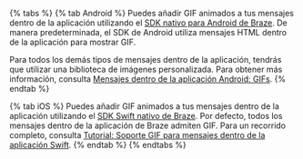{% tabs %}
{% tab Android %}
Puedes añadir GIF animados a tus mensajes dentro de la aplicación utilizando el [SDK nativo para Android de Braze](https://github.com/braze-inc/braze-android-sdk). De manera predeterminada, el SDK de Android utiliza mensajes HTML dentro de la aplicación para mostrar GIF.

Para todos los demás tipos de mensajes dentro de la aplicación, tendrás que utilizar una biblioteca de imágenes personalizada. Para obtener más información, consulta [Mensajes dentro de la aplicación Android: GIFs]({{site.baseurl}}/developer_guide/platform_integration_guides/android/in-app_messaging/customization/gifs/).
{% endtab %}

{% tab iOS %}
Puedes añadir GIF animados a tus mensajes dentro de la aplicación utilizando el [SDK Swift nativo de Braze](https://github.com/braze-inc/braze-swift-sdk). Por defecto, todos los mensajes dentro de la aplicación de Braze admiten GIF. Para un recorrido completo, consulta [Tutorial: Soporte GIF para mensajes dentro de la aplicación Swift](https://braze-inc.github.io/braze-swift-sdk/tutorials/braze/c3-gif-support).
{% endtab %}
{% endtabs %}
